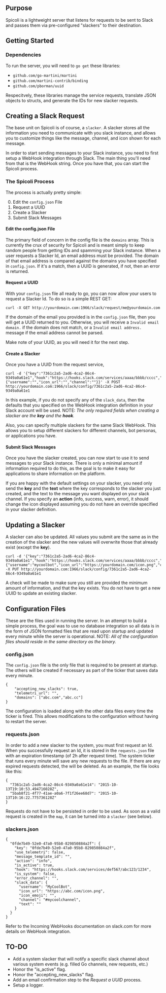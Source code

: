 ## Purpose
Spicoli is a lightweight server that listens for requests to be sent to Slack and passes them via pre-configured "slackers" to their destination.

## Getting Started

### Dependencies
To run the server, you will need to `go get` these libraries:

* `github.com/go-martini/martini`
* `github.com/martini-contrib/binding`
* `github.com/pborman/uuid`


Respecitvely, these libraries manage the service requests, translate JSON objects to structs, and generate the IDs for new slacker requests.

## Creating a Slack Request
The base unit on Spicoli is of course, a `slacker`. A slacker stores all the information you need to communicate with you slack instance, and allows you to customize things like the message, channel, and icon shown for each message.

In order to start sending messages to your Slack instance, you need to first setup a WebHook integration through Slack.  The main thing you'll need from that is the WebHook string.  Once you have that, you can start the Spicoli process.

### The Spicoli Process
The process is actually pretty simple:  

0. Edit the `config.json` File
1. Request a UUID
2. Create a Slacker
3. Submit Slack Messages

#### Edit the config.json File
The primary field of concern in the config file is the `domains` array.  This is currently the crux of security for Spicoli and is meant simply to keep random people from getting IDs and spamming your Slack instance.  When a user requests a Slacker Id, an email address must be provided.  The domain of that email address is compared against the domains you have specified in `config.json`.  If it's a match, then a UUID is generated, if not, then an error is returned.

#### Request a UUID
With your `config.json` file all ready to go, you can now allow your users to request a Slacker Id.  To do so is a simple REST GET:

    curl -X GET http://yourdomain.com:1966/slack/request/me@yourdomain.com

If the domain of the email you provided is in the `config.json` file, then you will get a UUID returned to you.  Otherwise, you will receive a `Invalid email domain.` if the domain does not match, or a `Invalid email address.` message if the email address cannot be parsed.

Make note of your UUID, as you will need it for the next step.

#### Create a Slacker
Once you have a UUID from the request service,

    curl -d '{"key":"7361c2a5-2ad6-4ca2-86c4-9349a0a61e1","hook":"https://hooks.slack.com/services/aaaa/bbbb/cccc","slack_data":{"username":"","icon_url":"","channel":""}}' -X POST http://yourdomain.com:1966/slack/config/7361c2a5-2ad6-4ca2-86c4-9349a0a61e1

In this example, if you do not specify any of the `slack_data`, then the defaults that you specified on the WebHook integration definition in your Slack account will be used.  NOTE: *The only required fields when creating a slacker are the __key__ and the __hook__.*

Also, you can specify multiple slackers for the same Slack WebHook.  This allows you to setup different slackers for different channels, bot personas, or applications you have.

#### Submit Slack Messages
Once you have the slacker created, you can now start to use it to send messages to your Slack instance.  There is only a minimal amount if information required to do this, as the goal is to make it easy for applications to share information on the platform.

If you are happy with the default settings on your slacker, you need only send the __key__ and the __text__ where the key corresponds to the slacker you just created, and the text to the message you want displayed on your slack channel.  If you specify an __action__ (info, success, warn, error), it should change the icon displayed assuming you do not have an override specified in your slacker definition.  

## Updating a Slacker
A slacker can also be updated.  All values you submit are the same as in the creation of the slacker and the new values will overwrite those that already exist (except the __key__).

    curl -d '{"key":"7361c2a5-2ad6-4ca2-86c4-9349a0a61e1","hook":"https://hooks.slack.com/services/aaaa/bbbb/cccc","slack_data":{"username":"mycoolbot","icon_url":"https://yourdomain.com/icon.png","channel":"mycoolchannel"}}' -X PUT http://yourdomain.com:1966/slack/config/7361c2a5-2ad6-4ca2-86c4-9349a0a61e1

A check will be made to make sure you still are provided the minimum amount of information, and that the key exists.  You do not have to get a new UUID to update an existing slacker.

## Configuration Files
These are the files used in running the server.  In an attempt to build a simple process, the goal was to use no database integration so all data is in the form of JSON formatted files that are read upon startup and updated every minute while the server is operational.  NOTE: *All of the configuration files should reside in the same directory as the binary.*

### config.json
The `config.json` file is the only file that is required to be present at startup.  The others will be created if necessary as part of the ticker that saves data every minute.

    {
        "accepting_new_slacks": true,
        "telemetri_url": "",
        "domains": ["abc.com","abc.cc"]
    }

The configuration is loaded along with the other data files every time the ticker is fired.  This allows modifications to the configuration without having to restart the server.

### requests.json
In order to add a new slacker to the system, you must first request an Id.  When you successfully request an Id, it is stored in the `requests.json` file with an expiration timestamp (of 2h after request time).  The system ticker that runs every minute will save any new requests to the file.  If there are any expired requests detected, the will be deleted.  As an example, the file looks like this:

    {
      "7361c2a5-2ad6-4ca2-86c4-9349a0a61e14": "2015-10-13T19:10:53.494716028Z",
      "5bab8f21-4f77-41ae-a0a6-7f1f26ee68d7": "2015-10-13T10:16:22.775736128Z"
    }

Requests do not have to be persisted in order to be used.  As soon as a valid request is created in the `map`, it can be turned into a `slacker` (see below).

### slackers.json

    {
      "0fde7b49-52e0-47a0-95b8-829850884a2f": {
        "key": "0fde7b49-52e0-47a0-95b8-829850884a2f",
        "use_telemetri": false,
        "message_template_id": "",
        "action": "info",
        "is_active": true,
        "hook": "https://hooks.slack.com/services/def567/abc123/1234",
        "is_system": false,
        "error_channel": "",
        "slack_data": {
          "username": "MyCoolBot",
          "icon_url": "https://abc.com/icon.png",
          "icon_emoji": "",
          "channel": "#mycoolchannel",
          "text": ""
        }
      }
    }

Refer to the Incoming WebHooks documentation on slack.com for more details on WebHook integration.

## TO-DO

* Add a system slacker that will notify a specific slack channel about various system events (e.g. filled Go channels, new requests, etc.)
* Honor the "is_active" flag.
* Honor the "accepting_new_slacks" flag.
* Add an email confirmation step to the *Request a UUID* process.
* Setup a logger.
